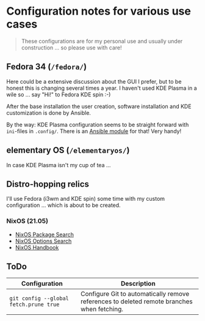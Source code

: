 # Configuration notes for various use cases

> These configurations are for my personal use and usually under construction ... so please use with care!

## Fedora 34 (`/fedora/`)

Here could be a extensive discussion about the GUI I prefer, but to be honest this is changing several times a year. I haven't used KDE Plasma in a wile so ... say "Hi!" to Fedora KDE spin :-)

After the base installation the user creation, software installation and KDE customization is done by Ansible.

By the way: KDE Plasma configuration seems to be straight forward with `ini`-files in `.config/`. There is an [Ansible module](https://docs.ansible.com/ansible/2.9/modules/ini_file_module.html) for that! Very handy!

## elementary OS (`/elementaryos/`)

In case KDE Plasma isn't my cup of tea ...

## Distro-hopping relics

I'll use Fedora (i3wm and KDE spin) some time with my custom configuration ... which is about to be created.

### NixOS (21.05)

- [NixOS Package Search](https://search.nixos.org/packages)
- [NixOS Options Search](https://search.nixos.org/options)
- [NixOS Handbook](https://nixos.org/manual/nixos/stable)

## ToDo

Configuration | Description
--- | ---
`git config --global fetch.prune true` | Configure Git to automatically remove references to deleted remote branches when fetching.
